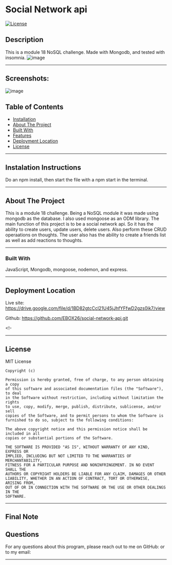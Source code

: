 # Social Network api
<!-- Title  -->
[![License](https://img.shields.io/badge/license-MIT-blue.svg)](https://opensource.org/licenses/MIT)
<!-- Title  -->

## Description
This is a module 18 NoSQL challenge. Made with Mongodb, and tested with insomnia. 
![image](https://github.com/EBOX26/social-network-api/assets/139289311/5731add8-5cc9-48cb-ab0f-39b06375ee4d)

---

## Screenshots:
![image](https://github.com/EBOX26/social-network-api/assets/139289311/fa64cfec-a64e-4279-a336-e45f9d2e68e8)




## Table of Contents

<!-- Table of Contents -->

- [Installation](#installation)
- [About The Project](#about_project)
- [Built With](#built_with)
- [Features](#features)
- [Deployment Location](#deployment_location)
- [License](#license)

---

## Instalation Instructions <a id="installation"></a>
Do an npm install, then start the file with a npm start in the terminal.

---

## About The Project <a id="about_project"></a>
<!-- About the Project -->
This is a module 18 challenge. Being a NoSQL module it was made using mongodb as the database. I also used mongoose as an ODM library. The main function of this project is to be a social network api. So it has the ability to create users, update users, delete users. Also perform these CRUD  operaations on thoughts. The user also has the ability to create a friends list as well as add reactions to thoughts. 

---

### Built With <a id="built_with"></a>
<!-- Built With -->
JavaScript, Mongodb, mongoose, nodemon, and express.


---

## Deployment Location <a id="deployment_location"></a>

<!-- Deployment Location -->
Live site: https://drive.google.com/file/d/1BD82gtcCcl21U45jJhfYFfwD2gzs0ik7/view

Github: https://github.com/EBOX26/social-network-api.git

<!-


---

## License <a id="license"></a>
MIT License

    Copyright (c)  
    
    Permission is hereby granted, free of charge, to any person obtaining a copy
    of this software and associated documentation files (the "Software"), to deal
    in the Software without restriction, including without limitation the rights
    to use, copy, modify, merge, publish, distribute, sublicense, and/or sell
    copies of the Software, and to permit persons to whom the Software is
    furnished to do so, subject to the following conditions:
    
    The above copyright notice and this permission notice shall be included in all
    copies or substantial portions of the Software.
    
    THE SOFTWARE IS PROVIDED "AS IS", WITHOUT WARRANTY OF ANY KIND, EXPRESS OR
    IMPLIED, INCLUDING BUT NOT LIMITED TO THE WARRANTIES OF MERCHANTABILITY,
    FITNESS FOR A PARTICULAR PURPOSE AND NONINFRINGEMENT. IN NO EVENT SHALL THE
    AUTHORS OR COPYRIGHT HOLDERS BE LIABLE FOR ANY CLAIM, DAMAGES OR OTHER
    LIABILITY, WHETHER IN AN ACTION OF CONTRACT, TORT OR OTHERWISE, ARISING FROM,
    OUT OF OR IN CONNECTION WITH THE SOFTWARE OR THE USE OR OTHER DEALINGS IN THE
    SOFTWARE.

---

## Final Note <a id="final_note"></a>
<!-- Final Note -->


## Questions <a id="questions"></a>
For any questions about this program, please reach out to me on GitHub:  or to my email: 

---
    
